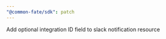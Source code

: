 ```yaml
---
"@common-fate/sdk": patch
---
```


Add optional integration ID field to slack notification resource
